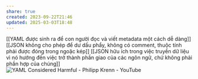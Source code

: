 ```yaml
---
share: true
created: 2023-09-22T21:46
updated: 2025-03-03T18:48
---
```

[[YAML được sinh ra để con người đọc và viết metadata một cách dễ dàng]]
[[JSON không cho phép để dư dấu phẩy, không có comment, thuộc tính phải được đóng trong ngoặc kép]]
[[JSON hữu ích trong việc truyền dữ liệu vì nó hướng đến việc trở thành phần giao của các ngôn ngữ, chứ không phải phần hợp của chúng]] 
![YAML Considered Harmful - Philipp Krenn - YouTube](https://youtu.be/WQurEEfSf8M)
